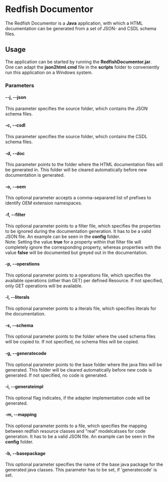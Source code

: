 # Redfish Documentor

The Redfish Documentor is a **Java** application, with which a HTML documentation can be generated from a set of JSON- and CSDL schema files.

## Usage

The application can be started by running the **RedfishDocumentor.jar**.  
One can adapt the **json2html.cmd** file in the **scripts** folder to conveniently run this application on a Windows system.

### Parameters

#### --j, --json

This parameter specifies the source folder, which contains the JSON schema files.

#### -c, --csdl

This parameter specifies the source folder, which contains the CSDL schema files.

#### -d, --doc

This parameter points to the folder where the HTML documentation files will be generated in. This folder will be cleared automatically before new documentation is generated.

#### -o, --oem

This optional parameter accepts a comma-separared list of prefixes to identify OEM extension namespaces.

#### -f, --filter

This optional parameter points to a filter file, which specifies the properties to be ignored during the documentation generation. It has to be a valid JSON file. An example can be seen in the **config** folder.  
Note: Setting the value __true__ for a property within that filter file will completely ignore the corresponding property, whereas properties with the value __false__ will be documented but greyed out in the documentation.

#### -p, --operations

This optional parameter points to a operations file, which specifies the available operations (other than GET) per defined Resource. If not specified, only GET operations will be available.

#### -l, --literals

This optional parameter points to a literals file, which specifies literals for the documentation.

#### -s, --schema

This optional parameter points to the folder where the used schema files will be copied to. If not specified, no schema files will be copied.

#### -g, --generatecode

This optional parameter points to the base folder where the java files will be generated. This folder will be cleared automatically before new code is generated. If not specified, no code is generated.

#### -i, --generateimpl

This optional flag indicates, if the adapter implementation code will be generated.

#### -m, --mapping

This optional parameter points to a file, which specifies the mapping between redfish resource classes and "real" modelcalsses for code generation. It has to be a valid JSON file. An example can be seen in the **config** folder.

#### -b, --basepackage

This optional parameter specifies the name of the base java package for the generated java classes. This parameter has to be set, if 'generatecode' is set.

